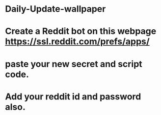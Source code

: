 # Daily-Update-wallpaper
# Create a Reddit bot on this webpage https://ssl.reddit.com/prefs/apps/
# paste your new secret and script code.
# Add your reddit id and password also.
